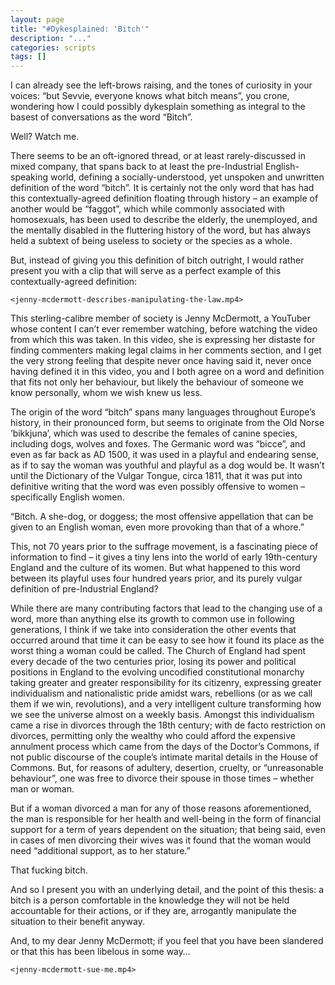 ```yaml
---
layout: page
title: "#Dykesplained: 'Bitch'"
description: "..."
categories: scripts
tags: []
---
```


I can already see the left-brows raising, and the tones of curiosity in your
voices: “but Sevvie, everyone knows what bitch means”, you crone, wondering how
I could possibly dykesplain something as integral to the basest of
conversations as the word “Bitch”. 

Well? Watch me.

There seems to be an oft-ignored thread, or at least rarely-discussed in mixed
company, that spans back to at least the pre-Industrial English-speaking world,
defining a socially-understood, yet unspoken and unwritten definition of the
word “bitch”. It is certainly not the only word that has had this
contextually-agreed definition floating through history – an example of another
would be “faggot”, which while commonly associated with homosexuals, has been
used to describe the elderly, the unemployed, and the mentally disabled in the
fluttering history of the word, but has always held a subtext of being useless
to society or the species as a whole.

But, instead of giving you this definition of bitch outright, I would rather
present you with a clip that will serve as a perfect example of this
contextually-agreed definition:

    <jenny-mcdermott-describes-manipulating-the-law.mp4>

This sterling-calibre member of society is Jenny McDermott, a YouTuber whose
content I can’t ever remember watching, before watching the video from which
this was taken. In this video, she is expressing her distaste for finding
commenters making legal claims in her comments section, and I get the very
strong feeling that despite never once having said it, never once having
defined it in this video, you and I both agree on a word and definition that
fits not only her behaviour, but likely the behaviour of someone we know
personally, whom we wish knew us less.

The origin of the word “bitch” spans many languages throughout Europe’s
history, in their pronounced form, but seems to originate from the Old Norse
‘bikkjuna’, which was used to describe the females of canine species, including
dogs, wolves and foxes. The Germanic word was “bicce”, and even as far back as
AD 1500, it was used in a playful and endearing sense, as if to say the woman
was youthful and playful as a dog would be. It wasn’t until the Dictionary of
the Vulgar Tongue, circa 1811, that it was put into definitive writing that the
word was even possibly offensive to women – specifically English women.

“Bitch. A she-dog, or doggess; the most offensive appellation that can be given
to an English woman, even more provoking than that of a whore.”

This, not 70 years prior to the suffrage movement, is a fascinating piece of
information to find – it gives a tiny lens into the world of early 19th-century
England and the culture of its women. But what happened to this word between
its playful uses four hundred years prior, and its purely vulgar definition of
pre-Industrial England?

While there are many contributing factors that lead to the changing use of a
word, more than anything else its growth to common use in following
generations, I think if we take into consideration the other events that
occurred around that time it can be easy to see how it found its place as the
worst thing a woman could be called. The Church of England had spent every
decade of the two centuries prior, losing its power and political positions in
England to the evolving uncodified constitutional monarchy taking greater and
greater responsibility for its citizenry, expressing greater individualism and
nationalistic pride amidst wars, rebellions (or as we call them if we win,
revolutions), and a very intelligent culture transforming how we see the
universe almost on a weekly basis. Amongst this individualism came a rise in
divorces through the 18th century; with de facto restriction on divorces,
permitting only the wealthy who could afford the expensive annulment process
which came from the days of the Doctor’s Commons, if not public discourse of
the couple’s intimate marital details in the House of Commons. But, for reasons
of adultery, desertion, cruelty, or “unreasonable behaviour”, one was free to
divorce their spouse in those times – whether man or woman.

But if a woman divorced a man for any of those reasons aforementioned, the man
is responsible for her health and well-being in the form of financial support
for a term of years dependent on the situation; that being said, even in cases
of men divorcing their wives was it found that the woman would need “additional
support, as to her stature.”

That fucking bitch.

And so I present you with an underlying detail, and the point of this thesis: a
bitch is a person comfortable in the knowledge they will not be held
accountable for their actions, or if they are, arrogantly manipulate the
situation to their benefit anyway.

And, to my dear Jenny McDermott; if you feel that you have been slandered or
that this has been libelous in some way…

    <jenny-mcdermott-sue-me.mp4>
